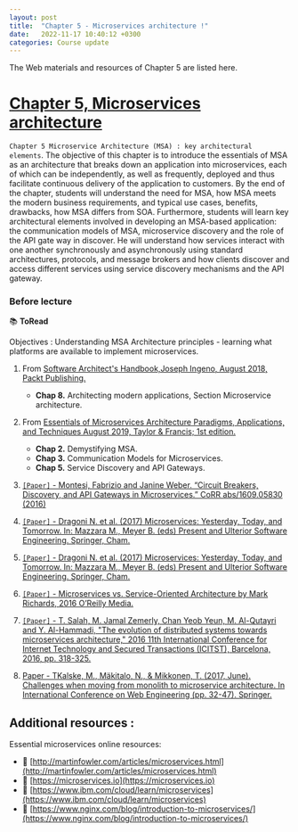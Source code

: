 ```yaml
---
layout: post
title:  "Chapter 5 - Microservices architecture !"
date:   2022-11-17 10:40:12 +0300
categories: Course update
---
```


The Web materials and resources of Chapter 5 are listed here.

# [Chapter 5, Microservices architecture](https://github.com/neilabenlakhal/neilabenlakhal.github.io/tree/master/2020-2021Lecture/SOC/Chapter_5) 

 `Chapter 5 Microservice Architecture (MSA) : key architectural elements`. The objective of this chapter is to introduce the essentials of MSA as an architecture that breaks down an application into microservices, each of which can be independently, as well as frequently, deployed and thus facilitate continuous delivery of the application to customers. By the end of the chapter, students will understand the need for MSA, how MSA meets the modern business requirements, and typical use cases, benefits, drawbacks, how MSA differs from SOA. Furthermore, students will learn key architectural elements involved in developing an MSA-based application: the communication models of MSA, microservice discovery and the role of the API gate way in discover. He will understand how services interact with one another synchronously and asynchronously using standard architectures, protocols, and message brokers and how clients discover and access different services using service discovery mechanisms and the API gateway.  

### Before lecture  

📚 **ToRead**

Objectives :  Understanding MSA Architecture principles - learning what platforms are available to implement microservices.


1. From [Software Architect's Handbook,Joseph Ingeno, August 2018, Packt Publishing.](https://github.com/neilabenlakhal/neilabenlakhal.github.io/blob/master/2020-2021Lecture/SOC/Chapter5/ToRead/Software%20Architect’s%20Handbook%20Become%20a%20successful%20software%20architect%20by%20implementing%20effective%20architecture%20concepts.pdf.pdf)
    * **Chap 8.** Architecting modern applications, Section Microservice architecture.

2. From [Essentials of Microservices Architecture Paradigms, Applications, and Techniques August 2019, Taylor & Francis; 1st edition.](https://github.com/neilabenlakhal/neilabenlakhal.github.io/blob/master/2020-2021Lecture/SOC/Chapter5/ToRead/Essentials%20of%20Microservices%20Architecture%20Paradigms,%20Applications,%20and%20Techniques.pdf.pdf)
    * **Chap 2.**  Demystifying MSA.
    * **Chap 3.**  Communication Models for Microservices.
    * **Chap 5.**  Service Discovery and API Gateways.

3. [`[Paper]` - Montesi, Fabrizio and Janine Weber. “Circuit Breakers, Discovery, and API Gateways in Microservices.” CoRR abs/1609.05830 (2016)](https://github.com/neilabenlakhal/neilabenlakhal.github.io/blob/master/2020-2021Lecture/SOC/Chapter5/ToRead/1PaperCircuit%20Breakers,%20Discovery,%20and%20API%20Gateways%20in%20Microservices.pdf)

4. [`[Paper]` - Dragoni N. et al. (2017) Microservices: Yesterday, Today, and Tomorrow. In: Mazzara M., Meyer B. (eds) Present and Ulterior Software Engineering. Springer, Cham.](https://github.com/neilabenlakhal/neilabenlakhal.github.io/blob/master/2020-2021Lecture/SOC/Chapter5/ToRead/2paperMicroservices%20yesterday%20today%20and%20tomorrow.pdf)

5. [`[Paper]` - Dragoni N. et al. (2017) Microservices: Yesterday, Today, and Tomorrow. In: Mazzara M., Meyer B. (eds) Present and Ulterior Software Engineering. Springer, Cham.](https://github.com/neilabenlakhal/neilabenlakhal.github.io/blob/master/2020-2021Lecture/SOC/Chapter5/ToRead/2paperMicroservices%20yesterday%20today%20and%20tomorrow.pdf)

6. [`[Paper]` - Microservices vs. Service-Oriented Architecture by Mark Richards, 2016 O’Reilly Media.](https://github.com/neilabenlakhal/neilabenlakhal.github.io/blob/master/2020-2021Lecture/SOC/Chapter5/ToRead/3PaperMicroservices_vs_SOA_NGINX.pdf)

7. [`[Paper]` - T. Salah, M. Jamal Zemerly, Chan Yeob Yeun, M. Al-Qutayri and Y. Al-Hammadi, "The evolution of distributed systems towards microservices architecture," 2016 11th International Conference for Internet Technology and Secured Transactions (ICITST), Barcelona, 2016, pp. 318-325.](https://github.com/neilabenlakhal/neilabenlakhal.github.io/blob/master/2020-2021Lecture/SOC/Chapter5/ToRead/4paperTowardsMicroservicesArchitecture.pdf)

8. [Paper - TKalske, M., Mäkitalo, N., & Mikkonen, T. (2017, June). Challenges when moving from monolith to microservice architecture. In International Conference on Web Engineering (pp. 32-47). Springer.](https://github.com/neilabenlakhal/neilabenlakhal.github.io/blob/master/2020-2021Lecture/SOC/Chapter5/ToRead/5paperchallenges_moving_monolith.pdf)



## Additional resources :   

Essential microservices online resources:

- 🔗 [http://martinfowler.com/articles/microservices.html](http://martinfowler.com/articles/microservices.html)
- 🔗 [https://microservices.io](https://microservices.io)
- 🔗 [https://www.ibm.com/cloud/learn/microservices](https://www.ibm.com/cloud/learn/microservices)
- 🔗 [https://www.nginx.com/blog/introduction-to-microservices/](https://www.nginx.com/blog/introduction-to-microservices/)
